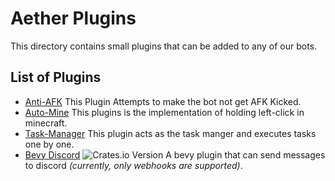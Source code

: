 # Aether Plugins

This directory contains small plugins that can be added to any of our bots.

## List of Plugins

* [Anti-AFK](./anti-afk/README.md) This Plugin Attempts to make the bot not get AFK Kicked.
* [Auto-Mine](./auto-mine/README.md) This plugins is the implementation of holding left-click in minecraft.
* [Task-Manager](./task-manager/README.md) This plugin acts as the task manger and executes tasks one by one.
* [Bevy Discord](./discord/README.md) ![Crates.io Version](https://img.shields.io/crates/v/bevy-discord) A bevy plugin that can send messages to discord _(currently, only webhooks are supported)_.